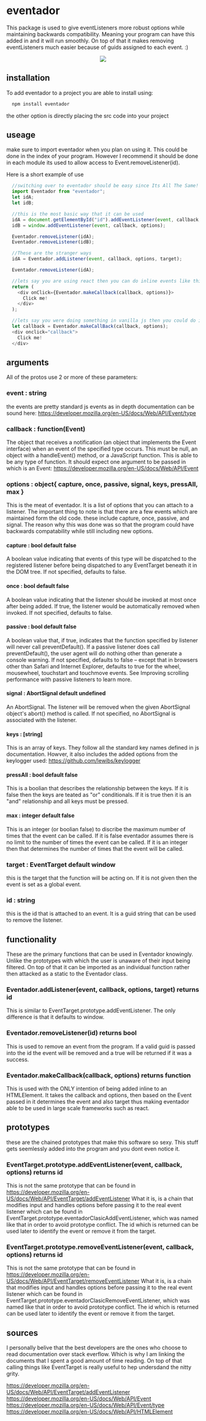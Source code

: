 # eventador
This package is used to give eventListeners more robust options while maintaining backwards compatibility. Meaning your program can have this added in and it will run smoothly. On top of that it makes removing eventListeners much easier because of guids assigned to each event. :) <br/>

<p align="center">
  <img src="https://github.com/lewibs/eventador/blob/main/images/eventador.png?raw=true" />
</p>

## installation
To add eventador to a project you are able to install using:
```js
  npm install eventador
```
the other option is directly placing the src code into your project

## useage
make sure to import eventador when you plan on using it. This could be done in the index of your program. However I recommend it should be done in each module its used to allow access to Event.removeListener(id).

Here is a short example of use

```js
  //switching over to eventador should be easy since Its All The Same!
  import Eventador from "eventador";
  let idA;
  let idB;

  //this is the most basic way that it can be used
  idA = document.getElementById("id").addEventListener(event, callback, options);
  idB = window.addEventListener(event, callback, options);

  Eventador.removeListener(idA);
  Eventador.removeListener(idB);

  //These are the stranger ways
  idA = Eventador.addListener(event, callback, options, target);

  Eventador.removeListener(idA);

  //lets say you are using react then you can do inline events like this
  return (
    <div onClick={Eventador.makeCallback(callback, options)}>
      Click me!
    </div>
  );

  //lets say you were doing something in vanilla js then you could do inline like this:
  let callback = Eventador.makeCallBack(callback, options);
  <div onclick="callback">
    Click me!
  </div>
```

## arguments
All of the protos use 2 or more of these parameters:

### event : string
the events are pretty standard js events as in depth documentation can be sound here:
https://developer.mozilla.org/en-US/docs/Web/API/Event/type

### callback : function(Event)
The object that receives a notification (an object that implements the Event interface) when an event of the specified type occurs. This must be null, an object with a handleEvent() method, or a JavaScript function. This is able to be any type of function. It should expect one argument to be passed in which is an Event:
https://developer.mozilla.org/en-US/docs/Web/API/Event

### options : object{ capture, once, passive, signal, keys, pressAll, max }
This is the meat of eventador. It is a list of options that you can attach to a listener. The important thing to note is that there are a few events which are maintained form the old code. these include capture, once, passive, and signal.
The reason why this was done was so that the program could have backwards compatability while still including new options.

#### capture : bool default false
A boolean value indicating that events of this type will be dispatched to the registered listener before being dispatched to any EventTarget beneath it in the DOM tree. If not specified, defaults to false. 

#### once : bool default false
A boolean value indicating that the listener should be invoked at most once after being added. If true, the listener would be automatically removed when invoked. If not specified, defaults to false. 

#### passive : bool default false
A boolean value that, if true, indicates that the function specified by listener will never call preventDefault(). If a passive listener does call preventDefault(), the user agent will do nothing other than generate a console warning. If not specified, defaults to false – except that in browsers other than Safari and Internet Explorer, defaults to true for the wheel, mousewheel, touchstart and touchmove events. See Improving scrolling performance with passive listeners to learn more. 

#### signal : AbortSignal default undefined
An AbortSignal. The listener will be removed when the given AbortSignal object's abort() method is called. If not specified, no AbortSignal is associated with the listener. 

#### keys : [string]
This is an array of keys. They follow all the standard key names defined in js documentation. Howver, it also includes the added options from the keylogger used: https://github.com/lewibs/keylogger

#### pressAll : bool default false
This is a boolian that describes the relationship between the keys. If it is false then the keys are teated as "or" conditionals. If it is true then it is an "and" relationship and all keys must be pressed.

#### max : integer default false
This is an integer (or boolian false) to discribe the maximum number of times that the event can be called. If it is false eventador assumes there is no limit to the number of times the event can be called. If it is an integer then that determines the number of times that the event will be called.

### target : EventTarget default window
this is the target that the function will be acting on. If it is not given then the event is set as a global event.

### id : string
this is the id that is attached to an event. It is a guid string that can be used to remove the listener.


## functionality
These are the primary functions that can be used in Eventador knowingly. Unlike the prototypes with which the user is unaware of their input being filtered. On top of that it can be imported as an individual function rather then attacked as a static to the Eventador class.

### Eventador.addListener(event, callback, options, target) returns id
This is similar to EventTarget.prototype.addEventListener. The only difference is that it defaults to window.

### Eventador.removeListener(id) returns bool
This is used to remove an event from the program. If a valid guid is passed into the id the event will be removed and a true will be returned if it was a success.

### Eventador.makeCallback(callback, options) returns function
This is used with the ONLY intention of being added inline to an HTMLElement. It takes the callback and options, then based on the Event passed in it determines the event and also target thus making eventador able to be used in large scale frameworks such as react.

## prototypes
these are the chained prototypes that make this software so sexy. This stuff gets seemlessly added into the program and you dont even notice it.

### EventTarget.prototype.addEventListener(event, callback, options) returns id
This is not the same prototype that can be found in https://developer.mozilla.org/en-US/docs/Web/API/EventTarget/addEventListener 
What it is, is a chain that modifies input and handles options before passing it to the real event listener which can be found in 
EventTarget.prototype.eventadorClasicAddEventListener, which was named like that in order to avoid prototype conflict.
The id which is returned can be used later to identify the event or remove it from the target.

### EventTarget.prototype.removeEventListener(event, callback, options) returns id
This is not the same prototype that can be found in https://developer.mozilla.org/en-US/docs/Web/API/EventTarget/removeEventListener 
What it is, is a chain that modifies input and handles options before passing it to the real event listener which can be found in 
EventTarget.prototype.eventadorClasicRemoveEventListener, which was named like that in order to avoid prototype conflict.
The id which is returned can be used later to identify the event or remove it from the target.


## sources
I personally belive that the best developers are the ones who choose to read documentation over stack everflow. Which is why I am linking the documents that I spent a good amount of time reading. On top of that calling things like EventTarget is really useful to hep undersdand the nitty grity.

https://developer.mozilla.org/en-US/docs/Web/API/EventTarget/addEventListener
https://developer.mozilla.org/en-US/docs/Web/API/Event
https://developer.mozilla.org/en-US/docs/Web/API/Event/type
https://developer.mozilla.org/en-US/docs/Web/API/HTMLElement
